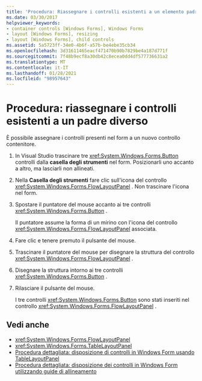 ```yaml
---
title: 'Procedura: Riassegnare i controlli esistenti a un elemento padre diverso'
ms.date: 03/30/2017
helpviewer_keywords:
- container controls [Windows Forms], Windows Forms
- layout [Windows Forms], resizing
- layout [Windows Forms], child controls
ms.assetid: 5a5723ff-34e0-4b6f-a57b-be4ebe35cb34
ms.openlocfilehash: 3d31611465eacf471470b90b7829be4a187d771f
ms.sourcegitcommit: 7f48b9ecf8a30db42c8ecea0dd4df577736631a2
ms.translationtype: MT
ms.contentlocale: it-IT
ms.lasthandoff: 01/28/2021
ms.locfileid: "98957643"
---
```

# <a name="how-to-reassign-existing-controls-to-a-different-parent"></a>Procedura: riassegnare i controlli esistenti a un padre diverso

È possibile assegnare i controlli presenti nel form a un nuovo controllo contenitore.

1. In Visual Studio trascinare tre <xref:System.Windows.Forms.Button> controlli dalla **casella degli strumenti** nel form. Posizionarli uno accanto a altro, ma lasciarli non allineati.

2. Nella **Casella degli strumenti** fare clic sull'icona del controllo <xref:System.Windows.Forms.FlowLayoutPanel> . Non trascinare l'icona nel form.

3. Spostare il puntatore del mouse accanto ai tre controlli <xref:System.Windows.Forms.Button> .

   Il puntatore assume la forma di un mirino con l'icona del controllo <xref:System.Windows.Forms.FlowLayoutPanel> associata.

4. Fare clic e tenere premuto il pulsante del mouse.

5. Trascinare il puntatore del mouse per disegnare la struttura del controllo <xref:System.Windows.Forms.FlowLayoutPanel> .

6. Disegnare la struttura intorno ai tre controlli <xref:System.Windows.Forms.Button> .

7. Rilasciare il pulsante del mouse.

   I tre controlli <xref:System.Windows.Forms.Button> sono stati inseriti nel controllo <xref:System.Windows.Forms.FlowLayoutPanel> .

## <a name="see-also"></a>Vedi anche

- <xref:System.Windows.Forms.FlowLayoutPanel>
- <xref:System.Windows.Forms.TableLayoutPanel>
- [Procedura dettagliata: disposizione di controlli in Windows Form usando TableLayoutPanel](walkthrough-arranging-controls-on-windows-forms-using-a-tablelayoutpanel.md)
- [Procedura dettagliata: disposizione dei controlli in Windows Form utilizzando guide di allineamento](walkthrough-arranging-controls-on-windows-forms-using-snaplines.md)
